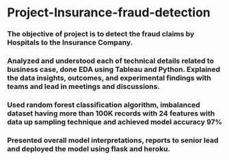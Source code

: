 # Project-Insurance-fraud-detection
### The objective of project is to detect the fraud claims by Hospitals to the Insurance Company.
### Analyzed and understood each of technical details related to business case, done EDA using Tableau and Python. Explained the data insights, outcomes, and experimental findings with teams and lead in meetings and discussions.
### Used random forest classification algorithm, imbalanced dataset having more than 100K records with 24 features with data up sampling technique and achieved model accuracy 97%
### Presented overall model interpretations, reports to senior lead and deployed the model using flask and heroku.
